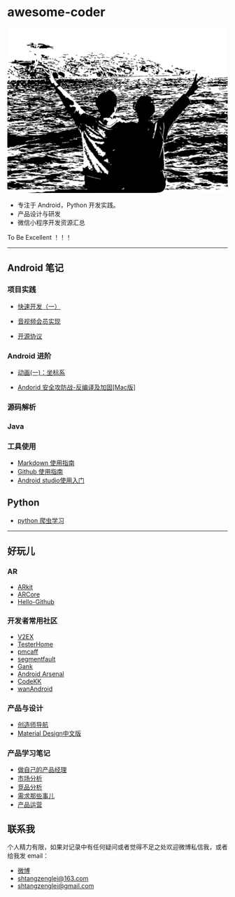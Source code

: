 # awesome-coder





![失意不灰心，得意莫忘形](https://github.com/MrLeion/awesome-coder/blob/master/fallinLover.png)


- 专注于 Android，Python 开发实践。
- 产品设计与研发
- 微信小程序开发资源汇总

To Be Excellent ！！！

-------------------

## Android 笔记


### 项目实践

- [快速开发（一）](https://github.com/MrLeion/awesome-coder/blob/master/journey/android/%5BAndroidDev-%E7%B3%BB%E5%88%97%5D-%E5%BF%AB%E9%80%9F%E5%BC%80%E5%8F%91%EF%BC%88%E4%B8%80%EF%BC%89.md)


- [音视频会员实现](https://github.com/MrLeion/awesome-coder/blob/master/journey/android/%E9%9F%B3%E8%A7%86%E9%A2%91%E4%BC%9A%E5%91%98%E5%AE%9E%E7%8E%B0.md)


- [开源协议](https://github.com/MrLeion/awesome-coder/blob/master/journey/android/%E5%BC%80%E6%BA%90%E5%8D%8F%E8%AE%AE.md)

### Android 进阶

- [动画(一)：坐标系](https://github.com/MrLeion/awesome-coder/blob/master/journey/android/%5BAndroid%5D%E8%87%AA%E5%AE%9A%E4%B9%89View(%E4%B8%80)%EF%BC%9A%E5%9D%90%E6%A0%87%E7%B3%BB.md)

- [Andorid 安全攻防战-反编译及加固[Mac版]](https://github.com/MrLeion/awesome-coder/blob/master/journey/android/-Andorid-%E5%AE%89%E5%85%A8%E6%94%BB%E9%98%B2%E6%88%98-%E5%8F%8D%E7%BC%96%E8%AF%91%E5%8F%8A%E5%8A%A0%E5%9B%BA%5BMac%E7%89%88%5D.md)



### 源码解析


### Java 













### 工具使用
- [Markdown 使用指南](https://github.com/MrLeion/awesome-coder/blob/master/journey/android/Markdown-%E4%BD%BF%E7%94%A8%E6%8C%87%E5%8D%97.md)
- [Github 使用指南](https://github.com/MrLeion/awesome-coder/blob/master/journey/android/Github-%E4%BD%BF%E7%94%A8%E6%8C%87%E5%8D%97.md)
- [Android studio使用入门](https://github.com/MrLeion/awesome-coder/blob/master/journey/android/Android-studio%E4%BD%BF%E7%94%A8%E5%85%A5%E9%97%A8.md)

## Python

- [python 爬虫学习](https://github.com/lining0806/PythonSpiderNotes)


-------------------


## 好玩儿

### AR

- [ARkit](https://developer.apple.com/arkit/)
- [ARCore](https://github.com/google-ar/arcore-android-sdk)
- [Hello-Github](https://github.com/521xueweihan/HelloGitHub)


### 开发者常用社区
- [V2EX](https://www.v2ex.com)
- [TesterHome](https://testerhome.com/)
- [pmcaff](https://www.pmcaff.com/)
- [segmentfault](https://segmentfault.com/)
- [Gank](http://gank.io/)
- [Android Arsenal](https://android-arsenal.com/)
- [CodeKK](http://p.codekk.com/)
- [wanAndroid](http://wanandroid.com/index/)


### 产品与设计

- [创造师导航](http://chuangzaoshi.com/)
- [Material Design中文版](https://www.mdui.org/design/)



### 产品学习笔记

- [做自己的产品经理](https://github.com/MrLeion/awesome-coder/blob/master/%E7%94%9F%E6%B4%BB%E5%90%AF%E7%A4%BA%E5%BD%95/%E4%BA%A7%E5%93%81/%5B%E4%BA%A7%E5%93%81%E5%AD%A6%E4%B9%A0%5D%E5%81%9A%E8%87%AA%E5%B7%B1%E7%9A%84%E4%BA%A7%E5%93%81%E7%BB%8F%E7%90%86.md)
- [市场分析](https://github.com/MrLeion/awesome-coder/blob/master/%E7%94%9F%E6%B4%BB%E5%90%AF%E7%A4%BA%E5%BD%95/%E4%BA%A7%E5%93%81/%5B%E4%BA%A7%E5%93%81%E5%AD%A6%E4%B9%A0%5D%E5%B8%82%E5%9C%BA%E5%88%86%E6%9E%90.md)
- [竞品分析](https://github.com/MrLeion/awesome-coder/blob/master/%E7%94%9F%E6%B4%BB%E5%90%AF%E7%A4%BA%E5%BD%95/%E4%BA%A7%E5%93%81/%5B%E4%BA%A7%E5%93%81%E5%AD%A6%E4%B9%A0%5D%E7%AB%9E%E5%93%81%E5%88%86%E6%9E%90.md)
- [需求那些事儿](https://github.com/MrLeion/awesome-coder/blob/master/%E7%94%9F%E6%B4%BB%E5%90%AF%E7%A4%BA%E5%BD%95/%E4%BA%A7%E5%93%81/%5B%E4%BA%A7%E5%93%81%E5%AD%A6%E4%B9%A0%5D%E9%9C%80%E6%B1%82%E9%82%A3%E4%BA%9B%E4%BA%8B%E5%84%BF.md)
- [产品运营](https://github.com/MrLeion/awesome-coder/blob/master/%E7%94%9F%E6%B4%BB%E5%90%AF%E7%A4%BA%E5%BD%95/%E4%BA%A7%E5%93%81/%E4%BA%A7%E5%93%81%E8%BF%90%E8%90%A5.md)


## 联系我

个人精力有限，如果对记录中有任何疑问或者觉得不足之处欢迎微博私信我，或者给我发 email：

-  [微博](http://weibo.com/john1211)
-  shtangzenglei@163.com
-  shtangzenglei@gmail.com